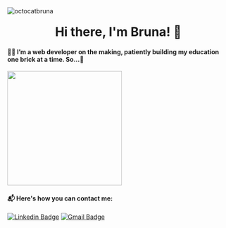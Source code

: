 <img src="https://iili.io/duatwl.png" alt="octocatbruna" border="0" align="left">
<h1 align="center">Hi there, I'm Bruna! 👋</h1>

#### 👩‍💻 I’m a web developer on the making, patiently building my education one brick at a time. So...🌱

<img width="260px" src="https://media.giphy.com/media/DUrdT2xEmJWbS/giphy.gif" align="center">

#### 📬 Here's how you can contact me:
[![Linkedin Badge](https://img.shields.io/badge/-nolascobruna-blue?style=flat-square&logo=Linkedin&logoColor=white&link=https://www.linkedin.com/in/nolascobruna/)](https://www.linkedin.com/in/nolascobruna/)
[![Gmail Badge](https://img.shields.io/badge/-brunamnolasco-c14438?style=flat-square&logo=Gmail&logoColor=white&link=mailto:brunamnolasco@gmail.com)](mailto:brunamnolasco@gmail.com)
